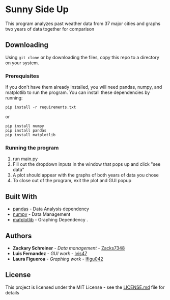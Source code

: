 # Sunny Side Up

This program analyzes past weather data from 37 major cities and graphs two years of data together for comparison

## Downloading
Using ```git clone``` or by downloading the files, copy this repo to a directory on your system.

### Prerequisites

If you don't have them already installed, you will need pandas, numpy, and matplotlib to run the program. You can install these dependencies by running:

```
pip install -r requirements.txt
```
or
```
pip install numpy
pip install pandas
pip install matplotlib
```

### Running the program

1. run main.py
2. Fill out the dropdown inputs in the window that pops up and click "see data"
3. A plot should appear with the graphs of both years of data you chose
4. To close out of the program, exit the plot and GUI popup


## Built With

* [pandas](https://pandas.pydata.org/pandas-docs/stable/) - Data Analysis dependency
* [numpy](https://docs.scipy.org/doc/numpy/reference/) - Data Management
* [matplotlib](https://matplotlib.org/contents.html) - Graphing Dependency
. 

## Authors

* **Zackary Schreiner** - *Data management* - [Zacks7348](https://github.com/Zacks734)
* **Luis Fernandez** - *GUI work* - [lvis47](https://github.com/lvis47)
* **Laura Figueroa** - *Graphing work* - [lfigu042](https://github.com/lfigu042)

## License

This project is licensed under the MIT License - see the [LICENSE.md](LICENSE.md) file for details


